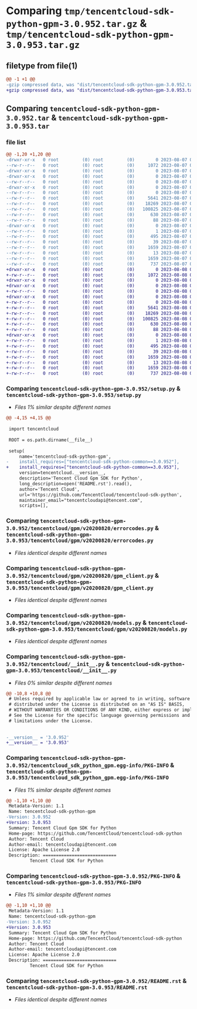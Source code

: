 # Comparing `tmp/tencentcloud-sdk-python-gpm-3.0.952.tar.gz` & `tmp/tencentcloud-sdk-python-gpm-3.0.953.tar.gz`

## filetype from file(1)

```diff
@@ -1 +1 @@
-gzip compressed data, was "dist/tencentcloud-sdk-python-gpm-3.0.952.tar", last modified: Mon Aug  7 08:54:32 2023, max compression
+gzip compressed data, was "dist/tencentcloud-sdk-python-gpm-3.0.953.tar", last modified: Tue Aug  8 00:25:40 2023, max compression
```

## Comparing `tencentcloud-sdk-python-gpm-3.0.952.tar` & `tencentcloud-sdk-python-gpm-3.0.953.tar`

### file list

```diff
@@ -1,20 +1,20 @@
-drwxr-xr-x   0 root         (0) root         (0)        0 2023-08-07 08:54:32.000000 tencentcloud-sdk-python-gpm-3.0.952/
--rw-r--r--   0 root         (0) root         (0)     1072 2023-08-07 08:54:32.000000 tencentcloud-sdk-python-gpm-3.0.952/setup.py
-drwxr-xr-x   0 root         (0) root         (0)        0 2023-08-07 08:54:32.000000 tencentcloud-sdk-python-gpm-3.0.952/tencentcloud/
-drwxr-xr-x   0 root         (0) root         (0)        0 2023-08-07 08:54:32.000000 tencentcloud-sdk-python-gpm-3.0.952/tencentcloud/gpm/
--rw-r--r--   0 root         (0) root         (0)        0 2023-08-07 08:54:32.000000 tencentcloud-sdk-python-gpm-3.0.952/tencentcloud/gpm/__init__.py
-drwxr-xr-x   0 root         (0) root         (0)        0 2023-08-07 08:54:32.000000 tencentcloud-sdk-python-gpm-3.0.952/tencentcloud/gpm/v20200820/
--rw-r--r--   0 root         (0) root         (0)        0 2023-08-07 08:54:32.000000 tencentcloud-sdk-python-gpm-3.0.952/tencentcloud/gpm/v20200820/__init__.py
--rw-r--r--   0 root         (0) root         (0)     5641 2023-08-07 08:54:32.000000 tencentcloud-sdk-python-gpm-3.0.952/tencentcloud/gpm/v20200820/errorcodes.py
--rw-r--r--   0 root         (0) root         (0)    18269 2023-08-07 08:54:32.000000 tencentcloud-sdk-python-gpm-3.0.952/tencentcloud/gpm/v20200820/gpm_client.py
--rw-r--r--   0 root         (0) root         (0)   100825 2023-08-07 08:54:32.000000 tencentcloud-sdk-python-gpm-3.0.952/tencentcloud/gpm/v20200820/models.py
--rw-r--r--   0 root         (0) root         (0)      630 2023-08-07 08:54:32.000000 tencentcloud-sdk-python-gpm-3.0.952/tencentcloud/__init__.py
--rw-r--r--   0 root         (0) root         (0)       88 2023-08-07 08:54:32.000000 tencentcloud-sdk-python-gpm-3.0.952/setup.cfg
-drwxr-xr-x   0 root         (0) root         (0)        0 2023-08-07 08:54:32.000000 tencentcloud-sdk-python-gpm-3.0.952/tencentcloud_sdk_python_gpm.egg-info/
--rw-r--r--   0 root         (0) root         (0)        1 2023-08-07 08:54:32.000000 tencentcloud-sdk-python-gpm-3.0.952/tencentcloud_sdk_python_gpm.egg-info/dependency_links.txt
--rw-r--r--   0 root         (0) root         (0)      495 2023-08-07 08:54:32.000000 tencentcloud-sdk-python-gpm-3.0.952/tencentcloud_sdk_python_gpm.egg-info/SOURCES.txt
--rw-r--r--   0 root         (0) root         (0)       39 2023-08-07 08:54:32.000000 tencentcloud-sdk-python-gpm-3.0.952/tencentcloud_sdk_python_gpm.egg-info/requires.txt
--rw-r--r--   0 root         (0) root         (0)     1659 2023-08-07 08:54:32.000000 tencentcloud-sdk-python-gpm-3.0.952/tencentcloud_sdk_python_gpm.egg-info/PKG-INFO
--rw-r--r--   0 root         (0) root         (0)       13 2023-08-07 08:54:32.000000 tencentcloud-sdk-python-gpm-3.0.952/tencentcloud_sdk_python_gpm.egg-info/top_level.txt
--rw-r--r--   0 root         (0) root         (0)     1659 2023-08-07 08:54:32.000000 tencentcloud-sdk-python-gpm-3.0.952/PKG-INFO
--rw-r--r--   0 root         (0) root         (0)      737 2023-08-07 08:54:32.000000 tencentcloud-sdk-python-gpm-3.0.952/README.rst
+drwxr-xr-x   0 root         (0) root         (0)        0 2023-08-08 00:25:40.000000 tencentcloud-sdk-python-gpm-3.0.953/
+-rw-r--r--   0 root         (0) root         (0)     1072 2023-08-08 00:25:40.000000 tencentcloud-sdk-python-gpm-3.0.953/setup.py
+drwxr-xr-x   0 root         (0) root         (0)        0 2023-08-08 00:25:40.000000 tencentcloud-sdk-python-gpm-3.0.953/tencentcloud/
+drwxr-xr-x   0 root         (0) root         (0)        0 2023-08-08 00:25:40.000000 tencentcloud-sdk-python-gpm-3.0.953/tencentcloud/gpm/
+-rw-r--r--   0 root         (0) root         (0)        0 2023-08-08 00:25:40.000000 tencentcloud-sdk-python-gpm-3.0.953/tencentcloud/gpm/__init__.py
+drwxr-xr-x   0 root         (0) root         (0)        0 2023-08-08 00:25:40.000000 tencentcloud-sdk-python-gpm-3.0.953/tencentcloud/gpm/v20200820/
+-rw-r--r--   0 root         (0) root         (0)        0 2023-08-08 00:25:40.000000 tencentcloud-sdk-python-gpm-3.0.953/tencentcloud/gpm/v20200820/__init__.py
+-rw-r--r--   0 root         (0) root         (0)     5641 2023-08-08 00:25:40.000000 tencentcloud-sdk-python-gpm-3.0.953/tencentcloud/gpm/v20200820/errorcodes.py
+-rw-r--r--   0 root         (0) root         (0)    18269 2023-08-08 00:25:40.000000 tencentcloud-sdk-python-gpm-3.0.953/tencentcloud/gpm/v20200820/gpm_client.py
+-rw-r--r--   0 root         (0) root         (0)   100825 2023-08-08 00:25:40.000000 tencentcloud-sdk-python-gpm-3.0.953/tencentcloud/gpm/v20200820/models.py
+-rw-r--r--   0 root         (0) root         (0)      630 2023-08-08 00:25:40.000000 tencentcloud-sdk-python-gpm-3.0.953/tencentcloud/__init__.py
+-rw-r--r--   0 root         (0) root         (0)       88 2023-08-08 00:25:40.000000 tencentcloud-sdk-python-gpm-3.0.953/setup.cfg
+drwxr-xr-x   0 root         (0) root         (0)        0 2023-08-08 00:25:40.000000 tencentcloud-sdk-python-gpm-3.0.953/tencentcloud_sdk_python_gpm.egg-info/
+-rw-r--r--   0 root         (0) root         (0)        1 2023-08-08 00:25:40.000000 tencentcloud-sdk-python-gpm-3.0.953/tencentcloud_sdk_python_gpm.egg-info/dependency_links.txt
+-rw-r--r--   0 root         (0) root         (0)      495 2023-08-08 00:25:40.000000 tencentcloud-sdk-python-gpm-3.0.953/tencentcloud_sdk_python_gpm.egg-info/SOURCES.txt
+-rw-r--r--   0 root         (0) root         (0)       39 2023-08-08 00:25:40.000000 tencentcloud-sdk-python-gpm-3.0.953/tencentcloud_sdk_python_gpm.egg-info/requires.txt
+-rw-r--r--   0 root         (0) root         (0)     1659 2023-08-08 00:25:40.000000 tencentcloud-sdk-python-gpm-3.0.953/tencentcloud_sdk_python_gpm.egg-info/PKG-INFO
+-rw-r--r--   0 root         (0) root         (0)       13 2023-08-08 00:25:40.000000 tencentcloud-sdk-python-gpm-3.0.953/tencentcloud_sdk_python_gpm.egg-info/top_level.txt
+-rw-r--r--   0 root         (0) root         (0)     1659 2023-08-08 00:25:40.000000 tencentcloud-sdk-python-gpm-3.0.953/PKG-INFO
+-rw-r--r--   0 root         (0) root         (0)      737 2023-08-08 00:25:40.000000 tencentcloud-sdk-python-gpm-3.0.953/README.rst
```

### Comparing `tencentcloud-sdk-python-gpm-3.0.952/setup.py` & `tencentcloud-sdk-python-gpm-3.0.953/setup.py`

 * *Files 1% similar despite different names*

```diff
@@ -4,15 +4,15 @@
 
 import tencentcloud
 
 ROOT = os.path.dirname(__file__)
 
 setup(
     name='tencentcloud-sdk-python-gpm',
-    install_requires=["tencentcloud-sdk-python-common==3.0.952"],
+    install_requires=["tencentcloud-sdk-python-common==3.0.953"],
     version=tencentcloud.__version__,
     description='Tencent Cloud Gpm SDK for Python',
     long_description=open('README.rst').read(),
     author='Tencent Cloud',
     url='https://github.com/TencentCloud/tencentcloud-sdk-python',
     maintainer_email="tencentcloudapi@tencent.com",
     scripts=[],
```

### Comparing `tencentcloud-sdk-python-gpm-3.0.952/tencentcloud/gpm/v20200820/errorcodes.py` & `tencentcloud-sdk-python-gpm-3.0.953/tencentcloud/gpm/v20200820/errorcodes.py`

 * *Files identical despite different names*

### Comparing `tencentcloud-sdk-python-gpm-3.0.952/tencentcloud/gpm/v20200820/gpm_client.py` & `tencentcloud-sdk-python-gpm-3.0.953/tencentcloud/gpm/v20200820/gpm_client.py`

 * *Files identical despite different names*

### Comparing `tencentcloud-sdk-python-gpm-3.0.952/tencentcloud/gpm/v20200820/models.py` & `tencentcloud-sdk-python-gpm-3.0.953/tencentcloud/gpm/v20200820/models.py`

 * *Files identical despite different names*

### Comparing `tencentcloud-sdk-python-gpm-3.0.952/tencentcloud/__init__.py` & `tencentcloud-sdk-python-gpm-3.0.953/tencentcloud/__init__.py`

 * *Files 0% similar despite different names*

```diff
@@ -10,8 +10,8 @@
 # Unless required by applicable law or agreed to in writing, software
 # distributed under the License is distributed on an "AS IS" BASIS,
 # WITHOUT WARRANTIES OR CONDITIONS OF ANY KIND, either express or implied.
 # See the License for the specific language governing permissions and
 # limitations under the License.
 
 
-__version__ = '3.0.952'
+__version__ = '3.0.953'
```

### Comparing `tencentcloud-sdk-python-gpm-3.0.952/tencentcloud_sdk_python_gpm.egg-info/PKG-INFO` & `tencentcloud-sdk-python-gpm-3.0.953/tencentcloud_sdk_python_gpm.egg-info/PKG-INFO`

 * *Files 1% similar despite different names*

```diff
@@ -1,10 +1,10 @@
 Metadata-Version: 1.1
 Name: tencentcloud-sdk-python-gpm
-Version: 3.0.952
+Version: 3.0.953
 Summary: Tencent Cloud Gpm SDK for Python
 Home-page: https://github.com/TencentCloud/tencentcloud-sdk-python
 Author: Tencent Cloud
 Author-email: tencentcloudapi@tencent.com
 License: Apache License 2.0
 Description: ============================
         Tencent Cloud SDK for Python
```

### Comparing `tencentcloud-sdk-python-gpm-3.0.952/PKG-INFO` & `tencentcloud-sdk-python-gpm-3.0.953/PKG-INFO`

 * *Files 1% similar despite different names*

```diff
@@ -1,10 +1,10 @@
 Metadata-Version: 1.1
 Name: tencentcloud-sdk-python-gpm
-Version: 3.0.952
+Version: 3.0.953
 Summary: Tencent Cloud Gpm SDK for Python
 Home-page: https://github.com/TencentCloud/tencentcloud-sdk-python
 Author: Tencent Cloud
 Author-email: tencentcloudapi@tencent.com
 License: Apache License 2.0
 Description: ============================
         Tencent Cloud SDK for Python
```

### Comparing `tencentcloud-sdk-python-gpm-3.0.952/README.rst` & `tencentcloud-sdk-python-gpm-3.0.953/README.rst`

 * *Files identical despite different names*

